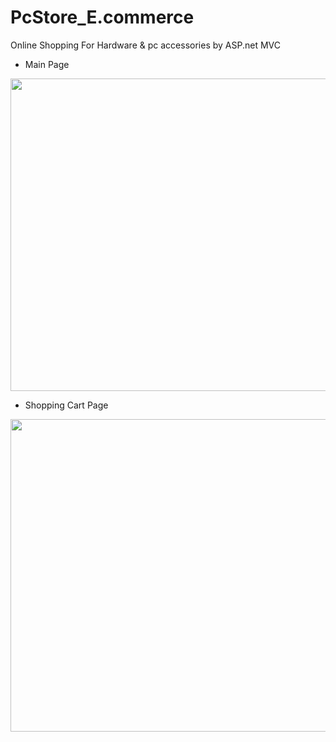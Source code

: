 # PcStore_E.commerce
Online Shopping For Hardware &amp; pc accessories by ASP.net MVC
* Main Page
<img src="https://user-images.githubusercontent.com/16438786/45266939-52e06600-b463-11e8-8001-842947b723a9.PNG" width=800 height=500 />

* Shopping Cart Page
<img src="https://user-images.githubusercontent.com/16438786/45268730-35ba9000-b481-11e8-9526-9ee08c739bf9.PNG" width=800 height=500 />
